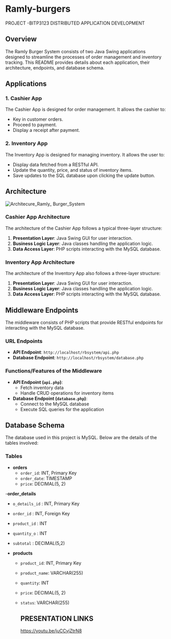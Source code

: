 # Ramly-burgers
 PROJECT -BITP3123 DISTRIBUTED APPLICATION DEVELOPMENT


## Overview
The Ramly Burger System consists of two Java Swing applications designed to streamline the processes of order management and inventory tracking. This README provides details about each application, their architecture, endpoints, and database schema.

## Applications

### 1. Cashier App
The Cashier App is designed for order management. It allows the cashier to:
- Key in customer orders.
- Proceed to payment.
- Display a receipt after payment.

### 2. Inventory App
The Inventory App is designed for managing inventory. It allows the user to:
- Display data fetched from a RESTful API.
- Update the quantity, price, and status of inventory items.
- Save updates to the SQL database upon clicking the update button.

## Architecture
![Architecure_Ramly_ Burger_System](https://github.com/AQILAHZAIDI01/Ramly-burgers/assets/74953405/e29ec934-b2d5-4e18-a646-2e385c41770f)



### Cashier App Architecture
The architecture of the Cashier App follows a typical three-layer structure:
1. **Presentation Layer**: Java Swing GUI for user interaction.
2. **Business Logic Layer**: Java classes handling the application logic.
3. **Data Access Layer**: PHP scripts interacting with the MySQL database.


### Inventory App Architecture
The architecture of the Inventory App also follows a three-layer structure:
1. **Presentation Layer**: Java Swing GUI for user interaction.
2. **Business Logic Layer**: Java classes handling the application logic.
3. **Data Access Layer**: PHP scripts interacting with the MySQL database.


## Middleware Endpoints
The middleware consists of PHP scripts that provide RESTful endpoints for interacting with the MySQL database.

### URL Endpoints
- **API Endpoint**: `http://localhost/rbsystem/api.php`
- **Database Endpoint**: `http://localhost/rbsystem/database.php`

### Functions/Features of the Middleware
- **API Endpoint (`api.php`)**:
  - Fetch inventory data
  - Handle CRUD operations for inventory items
- **Database Endpoint (`database.php`)**:
  - Connect to the MySQL database
  - Execute SQL queries for the application

## Database Schema
The database used in this project is MySQL. Below are the details of the tables involved:

### Tables
- **orders**
  - `order_id`: INT, Primary Key
  - `order_date`: TIMESTAMP
  - `price`: DECIMAL(5, 2)

-**order_details**
 - `o_details_id` : INT, Primary Key
 - `order_id` : INT, Foreign Key
 - `product_id` : INT
- `quantity_o` : INT
- `subtotal` : DECIMAL(5,2)
 
- **products**
  - `product_id`: INT, Primary Key
  - `product_name`: VARCHAR(255)
  - `quantity`: INT
  - `price`: DECIMAL(5, 2)
  - `status`: VARCHAR(255)
 
    ## PRESENTATION LINKS
    https://youtu.be/juCCvjZtrN8
